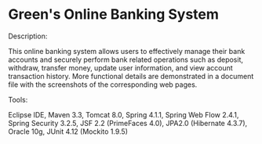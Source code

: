 # Green's Online Banking System

Description:

This online banking system allows users to effectively manage their bank accounts and securely perform bank related operations 
such as deposit, withdraw, transfer money, update user information, and view account transaction history. More functional details
are demonstrated in a document file with the screenshots of the corresponding web pages.

Tools:

Eclipse IDE, Maven 3.3, Tomcat 8.0, Spring 4.1.1, Spring Web Flow 2.4.1, Spring Security 3.2.5, JSF 2.2 (PrimeFaces 4.0), JPA2.0 (Hibernate 4.3.7), Oracle 10g, JUnit 4.12 (Mockito 1.9.5)

